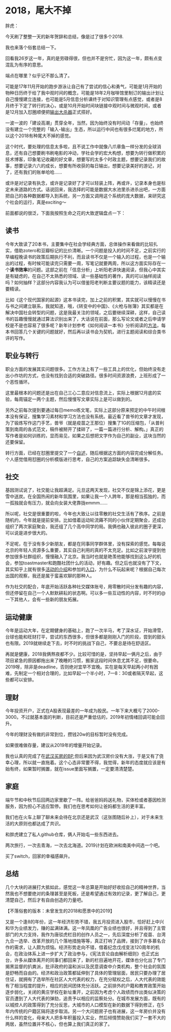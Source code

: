 # 2018，尾大不掉

胖虎：

今天刷了整整一天的新年贺辞和总结，像是过了很多个2018.

我也来落个俗套总结一下。

回看我26岁这一年，真的是劳碌得很，但也并不是穷忙，因为这一年，颇有点变混乱为有序的意思。

端点在哪里？似乎记不那么清了。

可能是17年11月开始的跑步游泳让自己有了尝试的信心和勇气，可能是1月开始的物种日历终于给了我中观时间的概念，可能是18年2月咖啡馆里制订的输出计划让自己慢慢建立连接，也可能是5月信息分析课终于对知识管理有点感觉，或者是8月终于下定了转行的决心，或是10月开始时间块链接中观时间与微观时间，或者是12月加入怼圈顺便把[输出大杀器](https://www.houyichao.com/)正式搭好。

一波一波的「建设高潮」贯穿全年，当然，因为始终没有时间动「存量」，也始终没有建立一个完整的「输入-输出」生态，所以运行中间也有很多烂尾的地方，所以这个2018有种尾大不掉的感觉。

这个时代，要处理的信息太多啦，且不说工作中就像八爪章鱼一样分发的全球消息，还有自己想要刷书刷电影的冲动，学社会学的宏大构想，想要为转行做积累的技术博客，印象笔记收藏的好文章，想要写的太多个时政主题，想要记录我们的故事，想要记录六六的成长，想要有所收获的每日输出，想要记录美好的游记，对了，还有我们的账单哈哈……

或许是对记录有执念，或许是记录好了才可以轻装上阵，再或许，记录本身也是标定未来道路的方式。话说回来，我选择的可能是数据大水池里杀进杀出吧，一方面把自己的各种数据都导入到系统，另一方面又调用这个系统的庞大数据，来研究这个社会的运行，真是exciting～

前面都说的很泛，下面我按照生命之花的大致逻辑盘点一下：

## 读书

今年大致读了20本书，主要集中在社会学经典方面，总体操作来看做的比较扎实，借助zotero和豆瓣标记的比价清晰。一个问题是投入的时间不足，之前实行的早编程晚读书的政策后期执行不利，而且读书不仅是一个输入的过程，也是一个输出的过程，有时候可能读完只需要一周，写笔记就要两周，所以这方面实际存在一个**读书效率**的问题。这部之前在「信息分析」上听阳老讲快速阅读，但我心中其实是有疑虑的，在自己不太熟悉的领域、读一些基础性的著作，真的可以抽样阅读吗？如何抽样？这部分内容我认为可以借鉴阳老判断主要议题的能力，该精读还是要精读。

比如《这个现代国家的起源》这本书读完，加上之前的积累，其实就可以慢慢在书与书之间建立联系，我就知道，哦，《转变中的中国》、《火枪与账簿》其实都是在解决中国社会转型的问题，这是我最关注的领域，之后要继续深耕，这样，自己读书的旨趣慢慢就通过算法识别出来了，大话说在前面，那么写论文或者之后申请学校是不是也容易了很多呢？新年计划参考《如何阅读一本书》分析阅读的[方法](https://zhuanlan.zhihu.com/p/23241617)，每本书回答几个关键的问题就好，然后再以读书会为契机，进行主题阅读和综合类书评的写作。

## 职业与转行

职业方面的发展其实问题很多。工作方法上有了一些工具上的优化，但始终没有走出小作坊的方式，也没有找到合适的突破路径。很多时间资源浪费，上班形成了一个恶性循环。

这里最根本的问题还是出在自己三心二意应对信息流上，实际上根据12月底的实验，每周锚定一两个主题，然后慢慢写文章实际上是可以做到的。

另外之前每次提到要通过每日memo练文笔，实际上这部分原来预定的中午时间根本没有保证，搜集学习素材和学习方法也没有系统。最近看了兽爷的文章才发现，为了锻炼写作这门手艺，兽爷（就是疫苗之王那位）搜集了1G的压缩包，「从普利策到南周的各式范文，稿件被掰开了揉碎了，一篇一篇进行分析、解构。」真正的写作者是如何训练的，显而易见，如果之后想把文字作为自己的副业，这块当然的还要保留。

转行方面，已经在怼圈里提交了一个[自述](https://github.com/DebugUself/du4proto/issues/571)，随后根据这方面的内容完成分解任务。个人感觉借用怼圈的分析模版进行思考，自己的方案追踪缺失会清晰很多。

## 社交

基因测试说了，社交能让我超满足。元旦这两天发现，社交不仅是锦上添花，更是雪中送炭。在全国热闹的新年氛围里，如果让我一个人跨年，那是相当孤独的，而一孤独就会有压力，就会向女装大佬靠拢emmm……

所以呢，社交是很重要的啦，今年也大致让以往零散的社交生活有了秩序。之前是随机约，今年就是提前安排。比如借着运动轮流薅不同的小伙伴定期聚会，还成功组织了两次家庭聚会，我还组了几个高中同学的局。我俩也融入彼此的圈子更深，可以说是进步很大的。

不足呢，在于没有多少新朋友，都是在同事同学群体里，没有探索的感觉。每每说北京的年轻人资源多么重要，其实自己利用的真的不太充足。比如之前浚宇提到他参加很多社群组织，慢慢融入了北京。我当时也就是艳羡他能够找到这么好的机会，参加toastmaster和跑酷社团什么的活动，好有趣。但之后也就没有了下文，其实知乎上就有很多[活动的介绍](https://www.zhihu.com/question/20410142/answer/15937287)和参加的[入口](http://www.toastmasters.org/)，为什么不玩起来呢？根据自己每次出国的观察，我还是属于蛮喜欢聊的那种人。

作为社交的配合，年底开始活跃各种社交媒体账号，用零散时间分发有趣的内容，但还停留在自己一个人默默耕耘的状态啊。可以多一些互动性的内容，时不时的@一下其他人，会有一些新的朋友拓展。

## 运动健康

今年是运动大年，在定期健身的基础上，跑了一次半马，考了深水证，开始滑雪，台球也能和旺财打平，尝试的东西很多，但很多都是刚刚入门的阶段，尝到的甜头也有限。2019就继续走下去，时不时的挑战下自己，不要总是待在舒适区。

再就是健康，2018我俩熬夜都不少。比较可惜的是，坚持早起一俩月之后，由于项目紧急的原因都拖出来了晚睡的习惯，搬家这段时间休息尤其不足，很要命。2019呀，除非是deadline，否则绝对宜早不宜晚。实在是每天早起两小时有困难，先制定一个相对合理的，比如早起一个半小时，7—8：30或者隔天早起，这些都可以安排。

## 理财

今年投资开户，正式在A股表现最差的一年成为股民。一年下来大概亏了2000-3000。不过就基本面的判断，目前还是严重低估的，2019年初情绪回调可能会回升。

今年的理财没有做的非常到位，攒钱20w的目标暂时没有完成。

如果很难做存量，建议从2019年的增量开始记录。

我也认真的完成了在[武汉买房的BP](https://github.com/Henryyichao/AIhackers001BP-RealEstateMarket),但后来因为武汉房价没有大涨，于是又有了侥幸心理，所以就一直拖着。这个心态非常要不得，我觉得，新年的态度就应该是有始有终，如果暂时搁置，就在issue里面写搁置，一定要清清楚楚。

## 家庭

端午节和中秋节后回两边家里歇了一阵。给爸爸妈妈送礼物，买体检或者基因检测服务，因为担心不适应暂停。我们也在思考如何让爸妈都生活的更丰富。

我们也在火车上聊了聊未来会待在北京还是武汉（这张图随后补上），对于未来生活的大原则也都达成了共识。

和胖虎建立了私人github仓库，俩人开始屯一些东西进去。

两次旅行，一次去青海，一次去北海道。2019计划在欧洲和南美中间选一个吧。

买了switch，回家的幸福感飙升。

## 总结

几个大块的进展打大抵如此，感觉这一年总算是开始好好收拾自己的精神世界，当然我也不想要绝对的条理甚至是死板，还是希望通过有效的记录，更了解自己，更清楚自己，然后才有自由创造的力量吧。



【不落俗套的版本：未曾发生的2018和愿景中的2019】

又是一个逢8的年份，这一年经济形势不错，我五月投资进入股市，恰好赶上中兴和华为业绩发力，赚的盆满钵满。这一年凤凰的广告业绩也很好，并且得到了主管部门的大力支持，我作为唐驳虎栏目的创作人员之一，先后深度分析了疫苗、台湾九合一选举、改革开放的几个落地措施等等，真正打响了品牌，接到了许多慕名合作的需求，让人颇为烦恼。经济形势走向不错，借着纪念戊戌变法120周年的机会，在政治体系上进一步扩大了政治参与，《宪法言论自由解析细则》也正式出台，许多从媒体离开的同事们都回来了，新的栏目遍地开花，媒体也分化出了专门揭黑监督的扒粪派，批评政府的温和派以及民意调查中介类机构，整个社会的氛围是舒畅而自由的。经济和政治政策都延伸到了具体的管理层面，居民只要办理了居住证，就拥有了选举所在社区人大代表的权力，在充分赋权之后，人大代表的效能有了相当程度的提升，相应的民间团体充分活跃。之前排外的户籍和教育政策开始逐步弱化，关闭的黄庄学校在新址重开，之前因为考虑个人政绩而作出类似决策的官员遭到了人大代表的弹劾，追责予以相应的监察处分。在城市发展方面，既有的以城控人的政策得到了充分反思，大城市的人口模型在新的数据下得到修正，在5年内传统的户籍区隔将逐步取消。另一个大问题房子也有进展，这一年房价并没有什么样的变化，母亲大人把多年积蓄投入实业，然后倾情赞助我们买了一套不大的两居，虽然位置并不核心，但也算上我们真正的家了。


